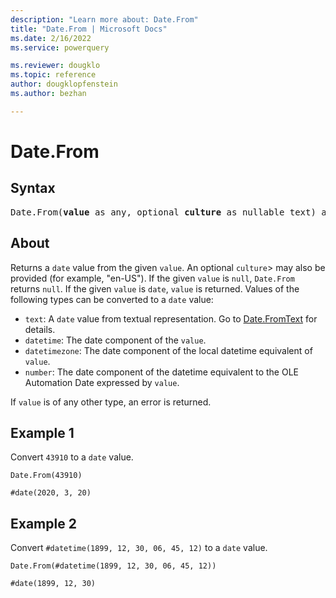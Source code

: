 ```yaml
---
description: "Learn more about: Date.From"
title: "Date.From | Microsoft Docs"
ms.date: 2/16/2022
ms.service: powerquery

ms.reviewer: dougklo
ms.topic: reference
author: dougklopfenstein
ms.author: bezhan

---
```

# Date.From

## Syntax

<pre>
Date.From(<b>value</b> as any, optional <b>culture</b> as nullable text) as nullable date
</pre>
  
## About

Returns a `date` value from the given `value`. An optional `culture`> may also be provided (for example, "en-US"). If the given `value` is `null`, `Date.From` returns `null`. If the given `value` is `date`, `value` is returned. Values of the following types can be converted to a `date` value:

* `text`: A `date` value from textual representation. Go to [Date.FromText](date-fromtext.md) for details.
* `datetime`: The date component of the `value`.
* `datetimezone`: The date component of the local datetime equivalent of `value`.
* `number`: The date component of the datetime equivalent to the OLE Automation Date expressed by `value`.

If `value` is of any other type, an error is returned.

## Example 1

Convert `43910` to a `date` value.

```powerquery-m
Date.From(43910)
```

`#date(2020, 3, 20)`

## Example 2

Convert `#datetime(1899, 12, 30, 06, 45, 12)` to a `date` value.

```powerquery-m
Date.From(#datetime(1899, 12, 30, 06, 45, 12))
```

`#date(1899, 12, 30)`

